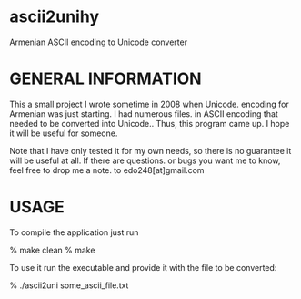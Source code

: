 ascii2unihy
===========

Armenian ASCII encoding to Unicode converter

GENERAL INFORMATION
===================
This a small project I wrote sometime in 2008 when Unicode.
encoding for Armenian was just starting. I had numerous files.
in ASCII encoding that needed to be converted into Unicode..
Thus, this program came up. I hope it will be useful for someone.

Note that I have only tested it for my own needs, so there is
no guarantee it will be useful at all. If there are questions.
or bugs you want me to know, feel free to drop me a note.
to edo248[at]gmail.com


USAGE
===================

To compile the application just run

% make clean
% make

To use it run the executable and provide it with the file to be converted:

 % ./ascii2uni some_ascii_file.txt
